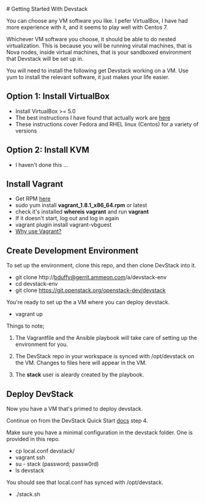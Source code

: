 # Getting Started With Devstack

You can choose any VM software you like. I pefer VirtualBox, I have had 
more experience with it, and it seems to play well with Centos 7.

Whichever VM software you choose, it should be able to do nested
virtualization. This is because you will be running virutal machines, 
that is Nova nodes, inside virtual machines, that is your sandboxed 
environment that Devstack will be set up in.   

You will need to install the following get Devstack working on a VM. Use 
yum to install the relevant software, it just makes your life easier.

## Option 1: Install VirtualBox

- Install VirtualBox >= 5.0
- The best instructions I have found that actually work are [here](http://www.if-not-true-then-false.com/2010/install-virtualbox-with-yum-on-fedora-centos-red-hat-rhel/)
- These instructions cover Fedora and RHEL linux (Centos) for a variety of versions

## Option 2: Install KVM

- I haven't done this ...

## Install Vagrant

- Get RPM [here](https://www.vagrantup.com/downloads.html)
- sudo yum install **vagrant_1.8.1_x86_64.rpm** or latest
- check it's installed **whereis vagrant** and run **vagrant**
- If it doesn't start, log out and log in again
- vagrant plugin install vagrant-vbguest
- [Why use Vagrant?](https://www.vagrantup.com/docs/why-vagrant/)

## Create Development Environment

To set up the environment, clone this repo, and then clone DevStack
into it. 

- git clone http://bduffy@gerrit.ammeon.com/a/devstack-env
- cd devstack-env
- git clone https://git.openstack.org/openstack-dev/devstack

You're ready to set up the a VM where you can deploy devstack.

- vagrant up

Things to note;

1. The Vagrantfile and the Ansible playbook will take care of 
setting up the environment for you. 

2. The DevStack repo in your workspace is synced with /opt/devstack on 
the VM. Changes to files here will appear in the VM. 

3. The **stack** user is aleardy created by the playbook.

## Deploy DevStack

Now you have a VM that's primed to deploy devstack. 

Continue on from the DevStack Quick Start 
[docs](http://docs.openstack.org/developer/devstack/) step 4.

Make sure you have a minimal configuration in the devstack folder. 
One is provided in this repo.

- cp local.conf devstack/
- vagrant ssh
- su - stack  (password; passw0rd)
- ls devstack

You should see that local.conf has synced with /opt/devstack. 

- ./stack.sh
